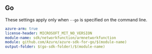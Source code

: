 ## Go

These settings apply only when `--go` is specified on the command line.

```yaml $(go) && $(track2)
azure-arm: true
license-header: MICROSOFT_MIT_NO_VERSION
module-name: sdk/networkfunction/armnetworkfunction
module: github.com/Azure/azure-sdk-for-go/$(module-name)
output-folder: $(go-sdk-folder)/$(module-name)
```